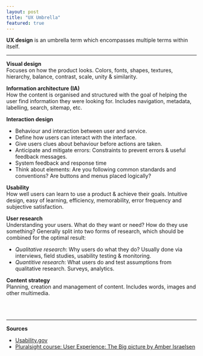 ```yaml
---
layout: post
title: "UX Umbrella"
featured: true
---
```


**UX design** is an umbrella term which encompasses multiple terms within itself.

---

**Visual design**<br/>
Focuses on how the product looks. Colors, fonts, shapes, textures, hierarchy, balance, contrast, scale, unity & similarity.

**Information architecture (IA)**<br/>
How the content is organised and structured with the goal of helping the user find information they were looking for. Includes navigation, metadata, labelling, search, sitemap, etc.

**Interaction design**<br/>
- Behaviour and interaction between user and service.
- Define how users can interact with the interface.
- Give users clues about behaviour before actions are taken.
- Anticipate and mitigate errors: Constraints to prevent errors & useful feedback messages.
- System feedback and response time
- Think about elements: Are you following common standards and conventions? Are buttons and menus placed logically?

**Usability**<br/>
How well users can learn to use a product & achieve their goals. Intuitive design, easy of learning, efficiency, memorability, error frequency and subjective satisfaction.

**User research**<br/>
Understanding your users. What do they want or need? How do they use something? Generally split into two forms of research, which should be combined for the optimal result:
- *Qualitative research*: Why users do what they do? Usually done via interviews, field studies, usability testing & monitoring.
- *Quantitive research*: What users do and test assumptions from qualitative research. Surveys, analytics.

**Content strategy**<br/>
Planning, creation and management of content. Includes words, images and other multimedia.

<br/>
<br/>

---

**Sources**

- [Usability.gov](https://www.usability.gov/what-and-why/index.html)
- [Pluralsight course: User Experience: The Big picture by Amber Israelsen](https://www.pluralsight.com/courses/ux-big-picture)
